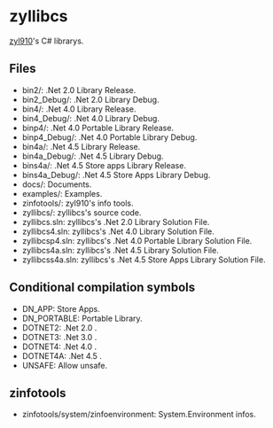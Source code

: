 ﻿zyllibcs
========

[zyl910](https://github.com/zyl910)'s C# librarys.


## Files

* bin2/: .Net 2.0 Library Release.
* bin2_Debug/: .Net 2.0 Library Debug.
* bin4/: .Net 4.0 Library Release.
* bin4_Debug/: .Net 4.0 Library Debug.
* binp4/: .Net 4.0 Portable Library Release.
* binp4_Debug/: .Net 4.0 Portable Library Debug.
* bin4a/: .Net 4.5 Library Release.
* bin4a_Debug/: .Net 4.5 Library Debug.
* bins4a/: .Net 4.5 Store apps Library Release.
* bins4a_Debug/: .Net 4.5 Store Apps Library Debug.
* docs/: Documents.
* examples/: Examples.
* zinfotools/: zyl910's info tools.
* zyllibcs/: zyllibcs's source code.
* zyllibcs.sln: zyllibcs's .Net 2.0 Library Solution File.
* zyllibcs4.sln: zyllibcs's .Net 4.0 Library Solution File.
* zyllibcsp4.sln: zyllibcs's .Net 4.0 Portable Library Solution File.
* zyllibcs4a.sln: zyllibcs's .Net 4.5 Library Solution File.
* zyllibcss4a.sln: zyllibcs's .Net 4.5 Store Apps Library Solution File.


## Conditional compilation symbols

* DN_APP: Store Apps.
* DN_PORTABLE: Portable Library.
* DOTNET2: .Net 2.0 .
* DOTNET3: .Net 3.0 .
* DOTNET4: .Net 4.0 .
* DOTNET4A: .Net 4.5 .
* UNSAFE: Allow unsafe.


## zinfotools

* zinfotools/system/zinfoenvironment: System.Environment infos.

